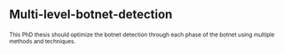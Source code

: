 ## Multi-level-botnet-detection
<font size="1"> This PhD thesis should optimize the botnet detection through each phase of the botnet using multiple methods and techniques. </font>

